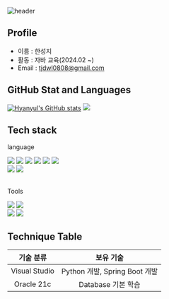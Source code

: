 ![header](https://capsule-render.vercel.app/api?type=waving&color=timeGradient&text=Welcome%20to%20Hyanyul's%20GitHub%20&animation=twinkling&fontSize=35&fontAlignY=40&fontAlign=70&height=250)
## Profile
- 이름 : 한성지
- 활동 : 자바 교육(2024.02 &#126;)
- Email : tjdwl0808@gmail.com

## GitHub Stat and Languages
[![Hyanyul's GitHub stats](https://github-readme-stats.vercel.app/api?username=Hyanyul&include_all_commits=true&theme=tokyonight&hide_border=true&count_private=true)](https://github.com/hyanyul/github-readme-stats)
<img src="https://github-readme-stats.vercel.app/api/top-langs/?username=hyanyul&theme=tokyonight&layout=compact"/>

## Tech stack
<div align=left>

<p>language</p>
<img src="https://img.shields.io/badge/Java-007396?style=flt&logo=Conda-Forge&logoColor=white" />
<img src="https://img.shields.io/badge/Python-3776AB?style=flat&logo=Python&logoColor=white" />
<img src="https://img.shields.io/badge/HTML5-E34F26?style=flat&logo=HTML5&logoColor=white" />
<img src="https://img.shields.io/badge/CSS3-1572B6?style=flat&logo=CSS3&logoColor=white" />
<img src="https://img.shields.io/badge/javascript-F7DF1E?style=flat&logo=javascript&logoColor=black"> 
<img src="https://img.shields.io/badge/jquery-0769AD?style=flat&logo=jquery&logoColor=white">
<br>
<img src="https://img.shields.io/badge/oracle-F80000?style=flat&logo=oracle&logoColor=white"> 
<img src="https://img.shields.io/badge/mysql-4479A1?style=flate&logo=mysql&logoColor=white">
<br><br>
<p> Tools </p>
<img src="https://img.shields.io/badge/Visual%20Studio%20Code-007ACC?style=flat&logo=VisualStudioCode&logoColor=white" />
<img src="https://img.shields.io/badge/Eclipse%20IDE-2C2255?style=flat&logo=EclipseIDE&logoColor=white" />
<br>
<img src="https://img.shields.io/badge/GitHub-181717?style=flat&logo=GitHub&logoColor=white" />
<img src="https://img.shields.io/badge/Git-F05032?style=flat&logo=Git&logoColor=white" />


</div>

## Technique Table
| 기술 분류 | 보유 기술 |
|:---:|:---:|
|Visual Studio|Python 개발, Spring Boot 개발|
|Oracle 21c|Database 기본 학습|
